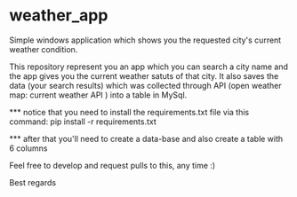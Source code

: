 # weather_app
Simple windows application which shows you the requested city's current weather condition. 

This repository represent you an app which you can 
search a city name and the app gives you the current weather satuts of that city.
It also saves the data (your search results) which was collected through API (open weather map: current weather API ) into a table in MySql.


*** notice that you need to install the requirements.txt file via this command: pip install -r requirements.txt 

*** after that you'll need to create a data-base and also create a table with 6 columns 


Feel free to develop and request pulls to this, any time :) 

Best regards 
